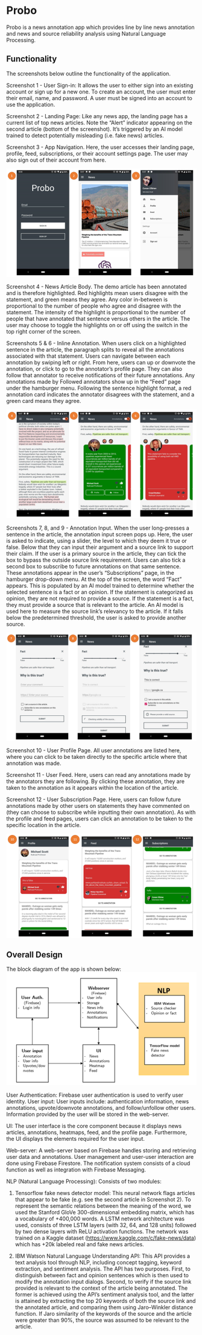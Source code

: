 # Probo

Probo is a news annotation app which provides line by line news annotation and news and source reliability analysis using Natural Language Processing.


## Functionality

The screenshots below outline the functionality of the application.


Screenshot 1 - User Sign-in: It allows the user to either sign into an existing account or sign up for a new one. To create an account, the user must enter their email, name, and password. A user must be signed into an account to use the application.

Screenshot 2 - Landing Page: Like any news app, the landing page has a current list of top news articles. Note the “Alert” indicator appearing on the second article (bottom of the screenshot). It’s triggered by an AI model trained to detect potentially misleading (i.e. fake news) articles.

Screenshot 3 - App Navigation. Here, the user accesses their landing page, profile, feed, subscriptions, or their account settings page. The user may also sign out of their account from here.

![Image 1](assets/1.png)

Screenshot 4 - News Article Body. The demo article has been annotated and is therefore highlighted. Red highlights mean users disagree with the statement, and green means they agree. Any color in-between is proportional to the number of people who agree and disagree with the statement. The intensity of the highlight is proportional to the number of people that have annotated that sentence versus others in the article. The user may choose to toggle the highlights on or off using the switch in the top right corner of the screen.

Screenshots 5 & 6 - Inline Annotation. When users click on a highlighted sentence in the article, the paragraph splits to reveal all the annotations associated with that statement. Users can navigate between each annotation by swiping left or right. From here, users can up or downvote the annotation, or click to go to the annotator’s profile page. They can also follow that annotator to receive notifications of their future annotations. Any annotations made by Followed annotators show up in the “Feed” page under the hamburger menu. Following the sentence highlight format, a red annotation card indicates the annotator disagrees with the statement, and a green card means they agree.

![Image 2](assets/2.png)


Screenshots 7, 8, and 9 - Annotation Input. When the user long-presses a sentence in the article, the annotation input screen pops up. Here, the user is asked to indicate, using a slider, the level to which they deem it true or false. Below that they can input their argument and a source link to support their claim. If the user is a primary source in the article, they can tick the box to bypass the outside source link requirement. Users can also tick a second box to subscribe to future annotations on that same sentence. These annotations appear in the user’s “Subscriptions” page, in the hamburger drop-down menu. At the top of the screen, the word “Fact” appears. This is populated by an AI model trained to determine whether the selected sentence is a fact or an opinion. If the statement is categorized as opinion, they are not required to provide a source. If the statement is a fact, they must provide a source that is relevant to the article. An AI model is used here to measure the source link’s relevancy to the article. If it falls below the predetermined threshold, the user is asked to provide another source.

![Image 3](assets/3.png)

Screenshot 10 - User Profile Page. All user annotations are listed here, where you can click to be taken directly to the specific article where that annotation was made.

Screenshot 11 - User Feed. Here, users can read any annotations made by the annotators they are following. By clicking these annotation, they are taken to the annotation as it appears within the location of the article.

Screenshot 12 - User Subscription Page. Here, users can follow future annotations made by other users on statements they have commented on (they can choose to subscribe while inputting their own annotation). As with the profile and feed pages, users can click an annotation to be taken to the specific location in the article.


![Image 4](assets/4.png)

## Overall Design

The block diagram of the app is shown below:
![Image 5](assets/5.png)

User Authentication: Firebase user authentication is used to verify user identity.
User input: User inputs include: authentication information, news annotations, upvote/downvote annotations, and follow/unfollow other users. Information provided by the user will be stored in the web-server.

UI: The user interface is the core component because it displays news articles, annotations, heatmaps, feed, and the profile page. Furthermore, the UI displays the elements required for the user input.

Web-server: A web-server based on Firebase handles storing and retrieving user data and annotations. User management and user-user interaction are done using Firebase Firestore. The notification system consists of a cloud function as well as integration with Firebase Messaging.

NLP (Natural Language Processing): Consists of two modules:
1. Tensorflow fake news detector model: This neural network flags articles that appear to be fake (e.g. see the second article in Screenshot 2). To represent the semantic relations between the meaning of the word, we used the Stanford GloVe 300-dimensional embedding matrix, which has a vocabulary of +400,000 words. A LSTM network architecture was used, consists of three LSTM layers (with 32, 64, and 128 units) followed by two dense layers with ReLU activation functions. The network was trained on a Kaggle dataset (https://www.kaggle.com/c/fake-news/data) which has +20k labeled real and fake news articles. 

2. IBM Watson Natural Language Understanding API: This API provides a text analysis tool through NLP, including concept tagging, keyword extraction, and sentiment analysis. The API has two purposes. First, to distinguish between fact and opinion sentences which is then used to modify the annotation input dialogs. Second, to verify if the source link provided is relevant to the context of the article being annotated. The former is achieved using the API’s sentiment analysis tool, and the latter is attained by extracting the top 20 keywords of both the source link and the annotated article, and comparing them using Jaro–Winkler distance function. If Jaro similarity of the keywords of the source and the article were greater than 90%, the source was assumed to be relevant to the article.

